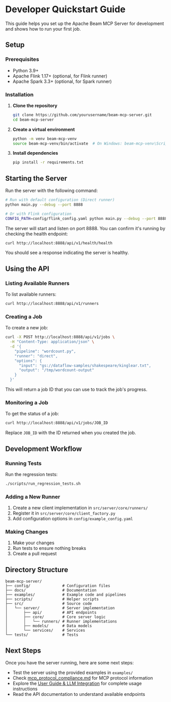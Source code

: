 # Developer Quickstart Guide

This guide helps you set up the Apache Beam MCP Server for development and shows how to run your first job.

## Setup

### Prerequisites

- Python 3.9+
- Apache Flink 1.17+ (optional, for Flink runner)
- Apache Spark 3.3+ (optional, for Spark runner)

### Installation

1. **Clone the repository**
   ```bash
   git clone https://github.com/yourusername/beam-mcp-server.git
   cd beam-mcp-server
   ```

2. **Create a virtual environment**
   ```bash
   python -m venv beam-mcp-venv
   source beam-mcp-venv/bin/activate  # On Windows: beam-mcp-venv\Scripts\activate
   ```

3. **Install dependencies**
   ```bash
   pip install -r requirements.txt
   ```

## Starting the Server

Run the server with the following command:

```bash
# Run with default configuration (Direct runner)
python main.py --debug --port 8888

# Or with Flink configuration
CONFIG_PATH=config/flink_config.yaml python main.py --debug --port 8888
```

The server will start and listen on port 8888. You can confirm it's running by checking the health endpoint:

```bash
curl http://localhost:8888/api/v1/health/health
```

You should see a response indicating the server is healthy.

## Using the API

### Listing Available Runners

To list available runners:

```bash
curl http://localhost:8888/api/v1/runners
```

### Creating a Job

To create a new job:

```bash
curl -X POST http://localhost:8888/api/v1/jobs \
  -H "Content-Type: application/json" \
  -d '{
    "pipeline": "wordcount.py",
    "runner": "direct",
    "options": {
      "input": "gs://dataflow-samples/shakespeare/kinglear.txt",
      "output": "/tmp/wordcount-output"
    }
  }'
```

This will return a job ID that you can use to track the job's progress.

### Monitoring a Job

To get the status of a job:

```bash
curl http://localhost:8888/api/v1/jobs/JOB_ID
```

Replace `JOB_ID` with the ID returned when you created the job.

## Development Workflow

### Running Tests

Run the regression tests:

```bash
./scripts/run_regression_tests.sh
```

### Adding a New Runner

1. Create a new client implementation in `src/server/core/runners/`
2. Register it in `src/server/core/client_factory.py`
3. Add configuration options in `config/example_config.yaml`

### Making Changes

1. Make your changes
2. Run tests to ensure nothing breaks
3. Create a pull request

## Directory Structure

```
beam-mcp-server/
├── config/              # Configuration files
├── docs/                # Documentation
├── examples/            # Example code and pipelines
├── scripts/             # Helper scripts
├── src/                 # Source code
│   └── server/          # Server implementation
│       ├── api/         # API endpoints
│       ├── core/        # Core server logic
│       │   └── runners/ # Runner implementations
│       ├── models/      # Data models
│       └── services/    # Services
└── tests/               # Tests
```

## Next Steps

Once you have the server running, here are some next steps:

- Test the server using the provided examples in `examples/`
- Check [mcp_protocol_compliance.md](mcp_protocol_compliance.md) for MCP protocol information
- Explore the [User Guide & LLM Integration](mcp/user_guide_llm_integration.md) for complete usage instructions
- Read the API documentation to understand available endpoints 